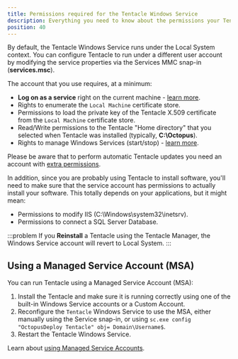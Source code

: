 ```yaml
---
title: Permissions required for the Tentacle Windows Service
description: Everything you need to know about the permissions your Tentacles need.
position: 40
---
```


By default, the Tentacle Windows Service runs under the Local System context. You can configure Tentacle to run under a different user account by modifying the service properties via the Services MMC snap-in (**services.msc**).

The account that you use requires, at a minimum:

- **Log on as a service** right on the current machine - [learn more](https://technet.microsoft.com/en-us/library/dn221981(v=ws.11).aspx).
- Rights to enumerate the `Local Machine` certificate store.
- Permissions to load the private key of the Tentacle X.509 certificate from the `Local Machine` certificate store.
- Read/Write permissions to the Tentacle "Home directory" that you selected when Tentacle was installed (typically, **C:\Octopus**).
- Rights to manage Windows Services (start/stop) - [learn more](https://social.technet.microsoft.com/wiki/contents/articles/5752.how-to-grant-users-rights-to-manage-services-start-stop-etc.aspx).

Please be aware that to perform automatic Tentacle updates you need an account with [extra permissions](/docs/infrastructure/deployment-targets/machine-policies.md#MachinePolicies-TentacleUpdateAccount).

In addition, since you are probably using Tentacle to install software, you'll need to make sure that the service account has permissions to actually install your software. This totally depends on your applications, but it might mean:

- Permissions to modify IIS (C:\Windows\system32\inetsrv).
- Permissions to connect a SQL Server Database.

:::problem
If you **Reinstall** a Tentacle using the Tentacle Manager, the Windows Service account will revert to Local System.
:::

## Using a Managed Service Account (MSA)

You can run Tentacle using a Managed Service Account (MSA):

1. Install the Tentacle and make sure it is running correctly using one of the built-in Windows Service accounts or a Custom Account.
2. Reconfigure the `Tentacle` Windows Service to use the MSA, either manually using the Service snap-in, or using `sc.exe config "OctopusDeploy Tentacle" obj= Domain\Username$`.
3. Restart the Tentacle Windows Service.

Learn about [using Managed Service Accounts](https://technet.microsoft.com/en-us/library/dd548356(v=ws.10).aspx).
